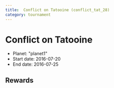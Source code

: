 ```yaml
---
title:  Conflict on Tatooine (conflict_tat_28)
category: tournament
---
```

#  Conflict on Tatooine

  * Planet: "planet1"
  * Start date: 2016-07-20
  * End date: 2016-07-25

## Rewards

